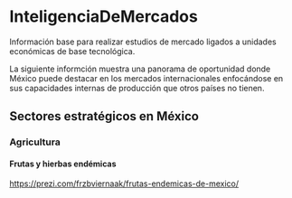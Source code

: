 # InteligenciaDeMercados
Información base para realizar estudios de mercado ligados a unidades económicas de base tecnológica.

La siguiente informción muestra una panorama de oportunidad donde México puede destacar en los mercados internacionales enfocándose en sus capacidades internas de producción que otros países no tienen.

## Sectores estratégicos en México

### Agricultura

#### Frutas y hierbas endémicas
https://prezi.com/frzbviernaak/frutas-endemicas-de-mexico/
